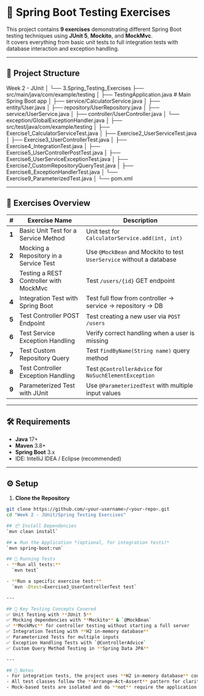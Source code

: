 # 🧪 Spring Boot Testing Exercises  

This project contains **9 exercises** demonstrating different Spring Boot testing techniques using **JUnit 5**, **Mockito**, and **MockMvc**.  
It covers everything from basic unit tests to full integration tests with database interaction and exception handling.  

---

## 📂 Project Structure  

Week 2 - JUnit
│
└── 3.Spring_Testing_Exercises
├── src/main/java/com/example/testing
│ ├── TestingApplication.java # Main Spring Boot app
│ ├── service/CalculatorService.java
│ ├── entity/User.java
│ ├── repository/UserRepository.java
│ ├── service/UserService.java
│ ├── controller/UserController.java
│ └── exception/GlobalExceptionHandler.java
│
├── src/test/java/com/example/testing
│ ├── Exercise1_CalculatorServiceTest.java
│ ├── Exercise2_UserServiceTest.java
│ ├── Exercise3_UserControllerTest.java
│ ├── Exercise4_IntegrationTest.java
│ ├── Exercise5_UserControllerPostTest.java
│ ├── Exercise6_UserServiceExceptionTest.java
│ ├── Exercise7_CustomRepositoryQueryTest.java
│ ├── Exercise8_ExceptionHandlerTest.java
│ └── Exercise9_ParameterizedTest.java
│
└── pom.xml


---

## 📌 Exercises Overview  

| #  | Exercise Name | Description |
|----|--------------|-------------|
| **1** | Basic Unit Test for a Service Method | Unit test for `CalculatorService.add(int, int)` |
| **2** | Mocking a Repository in a Service Test | Use `@MockBean` and Mockito to test `UserService` without a database |
| **3** | Testing a REST Controller with MockMvc | Test `/users/{id}` GET endpoint |
| **4** | Integration Test with Spring Boot | Test full flow from controller → service → repository → DB |
| **5** | Test Controller POST Endpoint | Test creating a new user via `POST /users` |
| **6** | Test Service Exception Handling | Verify correct handling when a user is missing |
| **7** | Test Custom Repository Query | Test `findByName(String name)` query method |
| **8** | Test Controller Exception Handling | Test `@ControllerAdvice` for `NoSuchElementException` |
| **9** | Parameterized Test with JUnit | Use `@ParameterizedTest` with multiple input values |

---

## 🛠 Requirements  

- **Java** 17+  
- **Maven** 3.8+  
- **Spring Boot** 3.x  
- IDE: IntelliJ IDEA / Eclipse (recommended)  

---

## ⚙️ Setup  

1. **Clone the Repository**  
```bash
git clone https://github.com/<your-username>/<your-repo>.git
cd "Week 2 - JUnit/Spring Testing Exercises"

## 📦 Install Dependencies
`mvn clean install`

## ▶️ Run the Application *(optional, for integration tests)*
`mvn spring-boot:run`

## 🧪 Running Tests
- **Run all tests:**  
  `mvn test`

- **Run a specific exercise test:**  
  `mvn -Dtest=Exercise3_UserControllerTest test`

---

## 📖 Key Testing Concepts Covered
✅ Unit Testing with **JUnit 5**  
✅ Mocking dependencies with **Mockito** & `@MockBean`  
✅ **MockMvc** for controller testing without starting a full server  
✅ Integration Testing with **H2 in-memory database**  
✅ Parameterized Tests for multiple inputs  
✅ Exception Handling Tests with `@ControllerAdvice`  
✅ Custom Query Method Testing in **Spring Data JPA**  

---

## 📌 Notes
- For integration tests, the project uses **H2 in-memory database** configured in `application-test.properties`.  
- All test classes follow the **Arrange–Act–Assert** pattern for clarity.  
- Mock-based tests are isolated and do **not** require the application to start fully.  
